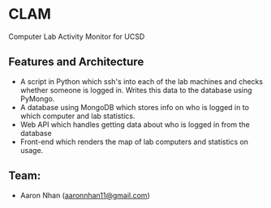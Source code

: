 # CLAM
Computer Lab Activity Monitor for UCSD

## Features and Architecture
- A script in Python which ssh's into each of the lab machines and checks
  whether someone is logged in. Writes this data to the database using PyMongo.
- A database using MongoDB which stores info on who is logged in to which
  computer and lab statistics.
- Web API which handles getting data about who is logged in from the database
- Front-end which renders the map of lab computers and statistics on usage.

## Team: 

- Aaron Nhan (aaronnhan11@gmail.com)


